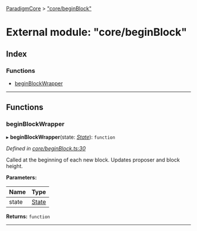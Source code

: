 [ParadigmCore](../README.md) > ["core/beginBlock"](../modules/_core_beginblock_.md)

# External module: "core/beginBlock"

## Index

### Functions

* [beginBlockWrapper](_core_beginblock_.md#beginblockwrapper)

---

## Functions

<a id="beginblockwrapper"></a>

###  beginBlockWrapper

▸ **beginBlockWrapper**(state: *[State](../classes/_state_state_.state.md)*): `function`

*Defined in [core/beginBlock.ts:30](https://github.com/paradigmfoundation/paradigmcore/blob/f3a8acd/src/core/beginBlock.ts#L30)*

Called at the beginning of each new block. Updates proposer and block height.

**Parameters:**

| Name | Type |
| ------ | ------ |
| state | [State](../classes/_state_state_.state.md) |

**Returns:** `function`

___

